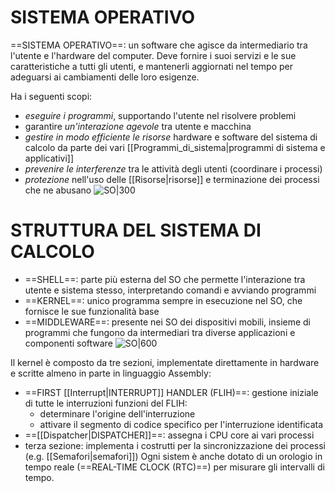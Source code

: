 # SISTEMA OPERATIVO
==SISTEMA OPERATIVO==: un software che agisce da intermediario tra l'utente e l'hardware del computer. Deve fornire i suoi servizi e le sue caratteristiche a tutti gli utenti, e mantenerli aggiornati nel tempo per adeguarsi ai cambiamenti delle loro esigenze.

Ha i seguenti scopi:
- _eseguire i programmi_, supportando l'utente nel risolvere problemi
- garantire _un'interazione agevole_ tra utente e macchina
- _gestire in modo efficiente le risorse_ hardware e software del sistema di calcolo da parte dei vari [[Programmi_di_sistema|programmi di sistema e applicativi]]
- _prevenire le interferenze_ tra le attività degli utenti (coordinare i processi)
- _protezione_ nell'uso delle [[Risorse|risorse]] e terminazione dei processi che ne abusano 
![SO|300](Images/struttura_so_1.png)
# STRUTTURA DEL SISTEMA DI CALCOLO
- ==SHELL==: parte più esterna del SO che permette l'interazione tra utente e sistema stesso, interpretando comandi e avviando programmi
- ==KERNEL==: unico programma sempre in esecuzione nel SO, che fornisce le sue funzionalità base
- ==MIDDLEWARE==: presente nei SO dei dispositivi mobili, insieme di programmi che fungono da intermediari tra diverse applicazioni e componenti software
![SO|600](Images/struttura_so_2.png)

Il kernel è composto da tre sezioni, implementate direttamente in hardware e scritte almeno in parte in linguaggio Assembly:
- ==FIRST [[Interrupt|INTERRUPT]] HANDLER (FLIH)==: gestione iniziale di tutte le interruzioni
	funzioni del FLIH:
	- determinare l'origine dell'interruzione
	- attivare il segmento di codice specifico per l'interruzione identificata
- ==[[Dispatcher|DISPATCHER]]==: assegna i CPU core ai vari processi
- terza sezione: implementa i costrutti per la sincronizzazione dei processi (e.g. [[Semafori|semafori]])
Ogni sistem è anche dotato di un orologio in tempo reale (==REAL-TIME CLOCK (RTC)==) per misurare gli intervalli di tempo.